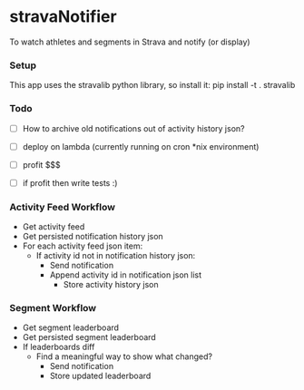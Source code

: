 # stravaNotifier
To watch athletes and segments in Strava and notify (or display)

### Setup
This app uses the stravalib python library, so install it: pip install -t . stravalib

### Todo

- [ ] How to archive old notifications out of activity history json?
- [ ] deploy on lambda (currently running on cron *nix environment)
- [ ] profit $$$
- [ ] if profit then write tests :)


### Activity Feed Workflow
* Get activity feed
* Get persisted notification history json
* For each activity feed json item:
	* If activity id not in notification history json:
		* Send notification
		* Append activity id in notification json list
			* Store activity history json

### Segment Workflow
* Get segment leaderboard
* Get persisted segment leaderboard
* If leaderboards diff
  * Find a meaningful way to show what changed?
	* Send notification
	* Store updated leaderboard
